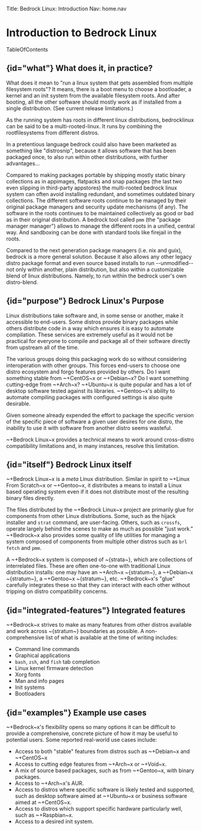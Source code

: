 Title: Bedrock Linux: Introduction
Nav: home.nav

# Introduction to Bedrock Linux

TableOfContents

## {id="what"} What does it, in practice?

What does it mean to "run a linux system that gets assembled from multiple filesystem roots"?
It means, there is a boot menu to choose a bootloader, a kernel and an init system from the available filesystem roots. And after booting, all the other software should mostly work as if installed from a single distribution. (See current release limitations.)

As the running system has roots in different linux distributions, bedrocklinux can be said to be a multi-rooted-linux. It runs by combining the rootfilesystems from different distros.

In a pretentious language bedrock could also have been marketed as something like "distrosnip", because it allows software that has been packaged once, to also run within other distributions, with further advantages...

Compared to making packages portable by shipping mostly static binary collections as in appimages, flatpacks and snap packages (the last two even slipping in third-party appstores) the multi-rooted bedrock linux system can often avoid installing redundant, and sometimes outdated binary collections. The different software roots continue to be managed by their original package managers and security update mechanisms (if any). The software in the roots continues to be maintained collectively as good or bad as in their original distribution. A bedrock tool called `pmm` (the "package manager manager") allows to manage the different roots in a unified, central way. And sandboxing can be done with standard tools like firejail in the roots.

Compared to the next generation package managers (i.e. nix and guix), bedrock is a more general solution. Because it also allows any other legacy distro package format and even source based installs to run --unmodified-- not only within another, plain distribution, but also within a customizable blend of linux distributions. Namely, to run within the bedrock user's own distro-blend.


## {id="purpose"} Bedrock Linux's Purpose

Linux distributions take software and, in some sense or another, make it
accessible to end-users.  Some distros provide binary packages while others
distribute code in a way which ensures it is easy to automate compilation.
These services are extremely useful as it would not be practical for everyone
to compile and package all of their software directly from upstream all of the
time.

The various groups doing this packaging work do so without considering
interoperation with other groups.  This forces end-users to choose one distro
ecosystem and forgo features provided by others.  Do I want something stable
from ~+CentOS~x or ~+Debian~x?  Do I want something cutting-edge from
~+Arch~x?  ~+Ubuntu~x is quite popular and has a lot of desktop software tested
against its libraries.  ~+Gentoo~x's ability to automate compiling packages
with configured settings is also quite desirable.

Given someone already expended the effort to package the specific version of
the specific piece of software a given user desires for one distro, the
inability to use it with software from another distro seems wasteful.

~+Bedrock Linux~x provides a technical means to work around cross-distro
compatibility limitations and, in many instances, resolve this limitation.

## {id="itself"} Bedrock Linux itself

~+Bedrock Linux~x is a _meta_ Linux distribution.  Similar in spirit to ~+Linux
From Scratch~x or ~+Gentoo~x, it distributes a means to install a Linux based
operating system even if it does not distribute most of the resulting binary
files directly.

The files distributed by the ~+Bedrock Linux~x project are primarily glue for
components from other Linux distributions.  Some, such as the hijack installer
and `strat` command, are user-facing.  Others, such as `crossfs`, operate
largely behind the scenes to make as much as possible "just work."  ~+Bedrock~x
also provides some quality of life utilities for managing a system composed of
components from multiple other distros such as `brl fetch` and `pmm`.

A ~+Bedrock~x system is composed of ~{strata~}, which are collections of
interrelated files.  These are often one-to-one with traditional Linux
distribution installs: one may have an ~+Arch~x ~{stratum~}, a ~+Debian~x
~{stratum~}, a ~+Gentoo~x ~{stratum~}, etc.  ~+Bedrock~x's "glue" carefully
integrates these so that they can interact with each other without tripping on
distro compatibility concerns.

## {id="integrated-features"} Integrated features

~+Bedrock~x strives to make as many features from other distros available and
work across ~{stratum~} boundaries as possible.  A non-comprehensive list of
what is available at the time of writing includes:

- Command line commands
- Graphical applications
- `bash`, `zsh`, and `fish` tab completion
- Linux kernel firmware detection
- Xorg fonts
- Man and info pages
- Init systems
- Bootloaders

## {id="examples"} Example use cases

~+Bedrock~x's flexibility opens so many options it can be difficult to provide a
comprehensive, concrete picture of how it may be useful to potential users.
Some reported real-world use cases include:

- Access to both "stable" features from distros such as ~+Debian~x and
  ~+CentOS~x
- Access to cutting edge features from ~+Arch~x or ~+Void~x.
- A mix of source based packages, such as from ~+Gentoo~x, with binary
  packages.
- Access to ~+Arch~x's AUR.
- Access to distros where specific software is likely tested and supported,
  such as desktop software aimed at ~+Ubuntu~x or business software aimed at
  ~+CentOS~x.
- Access to distros which support specific hardware particularly well, such as
  ~+Raspbian~x.
- Access to a desired init system.
